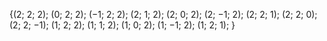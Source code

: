 {(2; 2; 2);
(0; 2; 2); 
(−1; 2; 2);
(2; 1; 2); 
(2; 0; 2); 
(2; −1; 2);
(2; 2; 1); 
(2; 2; 0); 
(2; 2; −1);
(1; 2; 2);
(1; 1; 2); 
(1; 0; 2); 
(1; −1; 2);
(1; 2; 1); }
